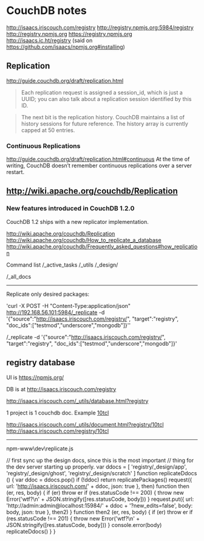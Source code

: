 # CouchDB notes

http://isaacs.iriscouch.com/registry
http://registry.npmjs.org:5984/registry
http://registry.npmjs.org
https://registry.npmjs.org
http://isaacs.ic.ht/registry (said on https://github.com/isaacs/npmjs.org#installing)



## Replication 

http://guide.couchdb.org/draft/replication.html

> Each replication request is assigned a session_id, which is just a UUID; you can also talk about a replication session identified by this ID.

> The next bit is the replication history. CouchDB maintains a list of history sessions for future reference. The history array is currently capped at 50 entries.

### Continuous Replications

http://guide.couchdb.org/draft/replication.html#continuous
At the time of writing, CouchDB doesn’t remember continuous replications over a server restart.



## http://wiki.apache.org/couchdb/Replication
### New features introduced in CouchDB 1.2.0

CouchDB 1.2 ships with a new replicator implementation.

http://wiki.apache.org/couchdb/Replication
http://wiki.apache.org/couchdb/How_to_replicate_a_database  
http://wiki.apache.org/couchdb/Frequently_asked_questions#how_replication

Command list
/_active_tasks
/_utils
/_design/

/_all_docs

---


Replicate only desired packages:

'curl -X POST -H "Content-Type:application/json" http://192.168.56.101:5984/_replicate -d '{"source":"http://isaacs.iriscouch.com/registry/", "target":"registry", "doc_ids":["testmod","underscore","mongodb"]}'' 

/_replicate -d '{"source":"http://isaacs.iriscouch.com/registry/", "target":"registry", "doc_ids":["testmod","underscore","mongodb"]}'


## registry database 

UI is https://npmjs.org/

DB is at http://isaacs.iriscouch.com/registry
 
http://isaacs.iriscouch.com/_utils/database.html?registry

1 project is 1 couchdb doc. Example [10tcl](https://npmjs.org/package/10tcl)

http://isaacs.iriscouch.com/_utils/document.html?registry/10tcl
http://isaacs.iriscouch.com/registry/10tcl


----


npm-www\dev\replicate.js

// first sync up the design docs, since this is the most important
// thing for the dev server starting up properly.
var ddocs =
  [ 'registry/_design/app',
    'registry/_design/ghost',
    'registry/_design/scratch' ]
function replicateDdocs () {
  var ddoc = ddocs.pop()
  if (!ddoc) return replicatePackages()
  request({ url: 'http://isaacs.iriscouch.com/' + ddoc, json: true }, then)
  function then (er, res, body) {
    if (er) throw er
    if (res.statusCode !== 200) {
      throw new Error('wtf?\n' + JSON.stringify([res.statusCode, body]))
    }
    request.put({ url: 'http://admin:admin@localhost:15984/' + ddoc +
                       '?new_edits=false', body: body, json: true }, then2)
  }
  function then2 (er, res, body) {
    if (er) throw er
    if (res.statusCode !== 201) {
      throw new Error('wtf?\n' + JSON.stringify([res.statusCode, body]))
    }
    console.error(body)
    replicateDdocs()
  }
}

